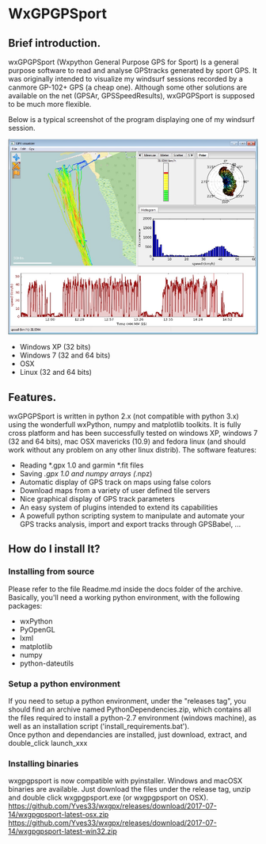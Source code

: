 # WxGPGPSport #

## Brief introduction. ##
wxGPGPSport (Wxpython General Purpose GPS for Sport) Is a general purpose software to read and analyse GPStracks generated by sport GPS. It was originally intended to visualize my windsurf sessions recorded by a canmore GP-102+ GPS (a cheap one). Although some other solutions are available on the net (GPSAr, GPSSpeedResults), wxGPGPSport is supposed to be much more flexible.

Below is a typical screenshot of the program displaying one of my windsurf session.

![Screenshot](https://github.com/Yves33/wxgpx/blob/master/wxgpgpsport.jpg)





- Windows XP (32 bits)
- Windows 7 (32 and 64 bits)
- OSX 
- Linux (32 and 64 bits)

## Features. ##
wxGPGPSport is written in python 2.x (not compatible with python 3.x) using the wonderfull wxPython, numpy and matplotlib toolkits. It is fully cross platform and has been successfully tested on windows XP, windows 7 (32 and 64 bits), mac OSX mavericks (10.9) and fedora linux (and should work without any problem on any other linux distrib). The software features:

  - Reading *.gpx 1.0 and garmin *.fit files
  - Saving *.gpx 1.0 and numpy arrays (*.npz)
  - Automatic display of GPS track on maps using false colors
  - Download maps from a variety of user defined tile servers
  - Nice graphical display of GPS track parameters
  - An easy system of plugins intended to extend its capabilities
  - A powefull python scripting system to manipulate and automate your GPS tracks analysis, import and export tracks through GPSBabel, ...


## How do I install It? ##
### Installing from source ###
Please refer to the file Readme.md inside the docs folder of the archive. Basically, you'll need a working python environment, with the following packages:
  - wxPython
  - PyOpenGL
  - lxml
  - matplotlib
  - numpy
  - python-dateutils
### Setup a python environment ###
If you need to setup a python environment, under the "releases tag", you should find an archive named PythonDependencies.zip, which contains all the files required to install a python-2.7 environment (windows machine), as well as an installation script ('install_requirements.bat').  
Once python and dependancies are installed, just download, extract, and double_click launch_xxx
  
  ### Installing binaries ###
  wxgpgpsport is now compatible with pyinstaller. Windows and macOSX binaries are available. Just download the files under the release tag, unzip and double click wxgpgpsport.exe (or wxgpgpsport on OSX).  
https://github.com/Yves33/wxgpx/releases/download/2017-07-14/wxgpgpsport-latest-osx.zip  
https://github.com/Yves33/wxgpx/releases/download/2017-07-14/wxgpgpsport-latest-win32.zip  
  

